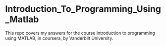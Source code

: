 # Introduction_To_Programming_Using_Matlab
This repo covers my answers for the course Introduction to programming using MATLAB, in coursera, by Vanderbilt University.
